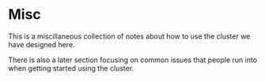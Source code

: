 # Misc

This is a miscillaneous collection of notes about how to use the cluster we have designed here.

There is also a later section focusing on common issues that people run into when getting started using the cluster.
